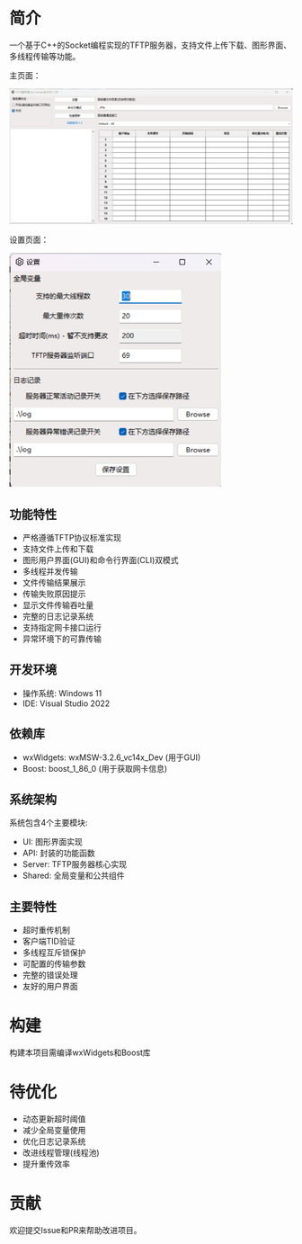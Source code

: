 # 简介

一个基于C++的Socket编程实现的TFTP服务器，支持文件上传下载、图形界面、多线程传输等功能。

主页面：

<img src=".\assets\UI-main.png" alt="主页面" style="zoom:80%;" />

设置页面：

<img src=".\assets\UI-settings.png" alt="UI-settings.png" style="zoom: 67%;" />

## 功能特性

- 严格遵循TFTP协议标准实现
- 支持文件上传和下载
- 图形用户界面(GUI)和命令行界面(CLI)双模式
- 多线程并发传输
- 文件传输结果展示
- 传输失败原因提示
- 显示文件传输吞吐量
- 完整的日志记录系统
- 支持指定网卡接口运行
- 异常环境下的可靠传输

## 开发环境

- 操作系统: Windows 11
- IDE: Visual Studio 2022

## 依赖库

- wxWidgets: wxMSW-3.2.6_vc14x_Dev (用于GUI)
- Boost: boost_1_86_0 (用于获取网卡信息)

## 系统架构

系统包含4个主要模块:

- UI: 图形界面实现
- API: 封装的功能函数
- Server: TFTP服务器核心实现
- Shared: 全局变量和公共组件

## 主要特性

- 超时重传机制
- 客户端TID验证
- 多线程互斥锁保护
- 可配置的传输参数
- 完整的错误处理
- 友好的用户界面

# 构建

构建本项目需编译wxWidgets和Boost库

# 待优化

- 动态更新超时阈值
- 减少全局变量使用
- 优化日志记录系统
- 改进线程管理(线程池)
- 提升重传效率

# 贡献

欢迎提交Issue和PR来帮助改进项目。